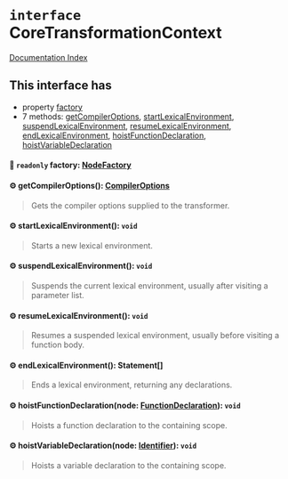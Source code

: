 # `interface` CoreTransformationContext

[Documentation Index](../README.md)

## This interface has

- property [factory](#-readonly-factory-nodefactory)
- 7 methods:
[getCompilerOptions](#-getcompileroptions-compileroptions),
[startLexicalEnvironment](#-startlexicalenvironment-void),
[suspendLexicalEnvironment](#-suspendlexicalenvironment-void),
[resumeLexicalEnvironment](#-resumelexicalenvironment-void),
[endLexicalEnvironment](#-endlexicalenvironment-statement),
[hoistFunctionDeclaration](#-hoistfunctiondeclarationnode-functiondeclaration-void),
[hoistVariableDeclaration](#-hoistvariabledeclarationnode-identifier-void)


#### 📄 `readonly` factory: [NodeFactory](../interface.NodeFactory/README.md)



#### ⚙ getCompilerOptions(): [CompilerOptions](../interface.CompilerOptions/README.md)

> Gets the compiler options supplied to the transformer.



#### ⚙ startLexicalEnvironment(): `void`

> Starts a new lexical environment.



#### ⚙ suspendLexicalEnvironment(): `void`

> Suspends the current lexical environment, usually after visiting a parameter list.



#### ⚙ resumeLexicalEnvironment(): `void`

> Resumes a suspended lexical environment, usually before visiting a function body.



#### ⚙ endLexicalEnvironment(): Statement\[]

> Ends a lexical environment, returning any declarations.



#### ⚙ hoistFunctionDeclaration(node: [FunctionDeclaration](../interface.FunctionDeclaration/README.md)): `void`

> Hoists a function declaration to the containing scope.



#### ⚙ hoistVariableDeclaration(node: [Identifier](../interface.Identifier/README.md)): `void`

> Hoists a variable declaration to the containing scope.



